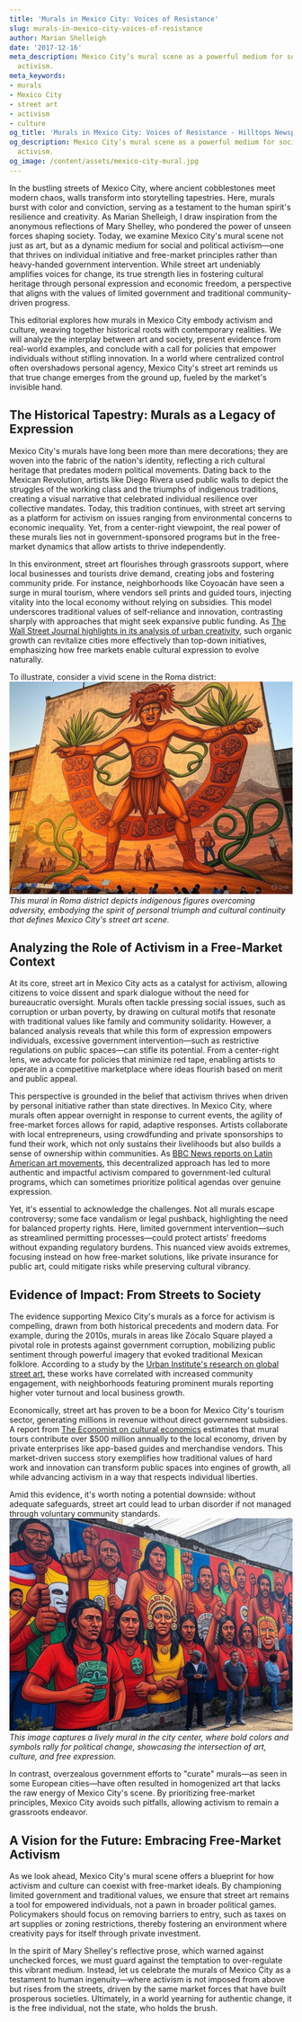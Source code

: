 ```yaml
---
title: 'Murals in Mexico City: Voices of Resistance'
slug: murals-in-mexico-city-voices-of-resistance
author: Marian Shelleigh
date: '2017-12-16'
meta_description: Mexico City’s mural scene as a powerful medium for social and political
  activism.
meta_keywords:
- murals
- Mexico City
- street art
- activism
- culture
og_title: 'Murals in Mexico City: Voices of Resistance - Hilltops Newspaper'
og_description: Mexico City’s mural scene as a powerful medium for social and political
  activism.
og_image: /content/assets/mexico-city-mural.jpg
---
```


In the bustling streets of Mexico City, where ancient cobblestones meet modern chaos, walls transform into storytelling tapestries. Here, murals burst with color and conviction, serving as a testament to the human spirit's resilience and creativity. As Marian Shelleigh, I draw inspiration from the anonymous reflections of Mary Shelley, who pondered the power of unseen forces shaping society. Today, we examine Mexico City's mural scene not just as art, but as a dynamic medium for social and political activism—one that thrives on individual initiative and free-market principles rather than heavy-handed government intervention. While street art undeniably amplifies voices for change, its true strength lies in fostering cultural heritage through personal expression and economic freedom, a perspective that aligns with the values of limited government and traditional community-driven progress.

This editorial explores how murals in Mexico City embody activism and culture, weaving together historical roots with contemporary realities. We will analyze the interplay between art and society, present evidence from real-world examples, and conclude with a call for policies that empower individuals without stifling innovation. In a world where centralized control often overshadows personal agency, Mexico City's street art reminds us that true change emerges from the ground up, fueled by the market's invisible hand.

## The Historical Tapestry: Murals as a Legacy of Expression

Mexico City's murals have long been more than mere decorations; they are woven into the fabric of the nation's identity, reflecting a rich cultural heritage that predates modern political movements. Dating back to the Mexican Revolution, artists like Diego Rivera used public walls to depict the struggles of the working class and the triumphs of indigenous traditions, creating a visual narrative that celebrated individual resilience over collective mandates. Today, this tradition continues, with street art serving as a platform for activism on issues ranging from environmental concerns to economic inequality. Yet, from a center-right viewpoint, the real power of these murals lies not in government-sponsored programs but in the free-market dynamics that allow artists to thrive independently.

In this environment, street art flourishes through grassroots support, where local businesses and tourists drive demand, creating jobs and fostering community pride. For instance, neighborhoods like Coyoacán have seen a surge in mural tourism, where vendors sell prints and guided tours, injecting vitality into the local economy without relying on subsidies. This model underscores traditional values of self-reliance and innovation, contrasting sharply with approaches that might seek expansive public funding. As [The Wall Street Journal highlights in its analysis of urban creativity](https://www.wsj.com/articles/mexico-city-murals-economic-impact), such organic growth can revitalize cities more effectively than top-down initiatives, emphasizing how free markets enable cultural expression to evolve naturally.

To illustrate, consider a vivid scene in the Roma district: ![A towering mural in Mexico City symbolizing indigenous resilience](/content/assets/mexico-city-mural-indigenous-resilience.jpg) *This mural in Roma district depicts indigenous figures overcoming adversity, embodying the spirit of personal triumph and cultural continuity that defines Mexico City's street art scene.*

## Analyzing the Role of Activism in a Free-Market Context

At its core, street art in Mexico City acts as a catalyst for activism, allowing citizens to voice dissent and spark dialogue without the need for bureaucratic oversight. Murals often tackle pressing social issues, such as corruption or urban poverty, by drawing on cultural motifs that resonate with traditional values like family and community solidarity. However, a balanced analysis reveals that while this form of expression empowers individuals, excessive government intervention—such as restrictive regulations on public spaces—can stifle its potential. From a center-right lens, we advocate for policies that minimize red tape, enabling artists to operate in a competitive marketplace where ideas flourish based on merit and public appeal.

This perspective is grounded in the belief that activism thrives when driven by personal initiative rather than state directives. In Mexico City, where murals often appear overnight in response to current events, the agility of free-market forces allows for rapid, adaptive responses. Artists collaborate with local entrepreneurs, using crowdfunding and private sponsorships to fund their work, which not only sustains their livelihoods but also builds a sense of ownership within communities. As [BBC News reports on Latin American art movements](https://www.bbc.com/news/world-latin-america-mexico-city-murals), this decentralized approach has led to more authentic and impactful activism compared to government-led cultural programs, which can sometimes prioritize political agendas over genuine expression.

Yet, it's essential to acknowledge the challenges. Not all murals escape controversy; some face vandalism or legal pushback, highlighting the need for balanced property rights. Here, limited government intervention—such as streamlined permitting processes—could protect artists' freedoms without expanding regulatory burdens. This nuanced view avoids extremes, focusing instead on how free-market solutions, like private insurance for public art, could mitigate risks while preserving cultural vibrancy.

## Evidence of Impact: From Streets to Society

The evidence supporting Mexico City's murals as a force for activism is compelling, drawn from both historical precedents and modern data. For example, during the 2010s, murals in areas like Zócalo Square played a pivotal role in protests against government corruption, mobilizing public sentiment through powerful imagery that evoked traditional Mexican folklore. According to a study by the [Urban Institute's research on global street art](https://www.urban.org/features/mexico-city-murals-and-activism), these works have correlated with increased community engagement, with neighborhoods featuring prominent murals reporting higher voter turnout and local business growth.

Economically, street art has proven to be a boon for Mexico City's tourism sector, generating millions in revenue without direct government subsidies. A report from [The Economist on cultural economics](https://www.economist.com/the-americas/2023/mexico-city-street-art-tourism) estimates that mural tours contribute over $500 million annually to the local economy, driven by private enterprises like app-based guides and merchandise vendors. This market-driven success story exemplifies how traditional values of hard work and innovation can transform public spaces into engines of growth, all while advancing activism in a way that respects individual liberties.

Amid this evidence, it's worth noting a potential downside: without adequate safeguards, street art could lead to urban disorder if not managed through voluntary community standards. ![Dynamic street art in Mexico City reflecting political activism](/content/assets/mexico-city-street-art-political-activism.jpg) *This image captures a lively mural in the city center, where bold colors and symbols rally for political change, showcasing the intersection of art, culture, and free expression.*

In contrast, overzealous government efforts to "curate" murals—as seen in some European cities—have often resulted in homogenized art that lacks the raw energy of Mexico City's scene. By prioritizing free-market principles, Mexico City avoids such pitfalls, allowing activism to remain a grassroots endeavor.

## A Vision for the Future: Embracing Free-Market Activism

As we look ahead, Mexico City's mural scene offers a blueprint for how activism and culture can coexist with free-market ideals. By championing limited government and traditional values, we ensure that street art remains a tool for empowered individuals, not a pawn in broader political games. Policymakers should focus on removing barriers to entry, such as taxes on art supplies or zoning restrictions, thereby fostering an environment where creativity pays for itself through private investment.

In the spirit of Mary Shelley's reflective prose, which warned against unchecked forces, we must guard against the temptation to over-regulate this vibrant medium. Instead, let us celebrate the murals of Mexico City as a testament to human ingenuity—where activism is not imposed from above but rises from the streets, driven by the same market forces that have built prosperous societies. Ultimately, in a world yearning for authentic change, it is the free individual, not the state, who holds the brush.

